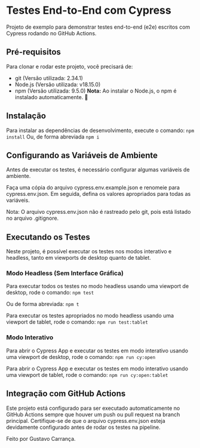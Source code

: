 # Testes End-to-End com Cypress

Projeto de exemplo para demonstrar testes end-to-end (e2e) escritos com Cypress rodando no GitHub Actions.

## Pré-requisitos

Para clonar e rodar este projeto, você precisará de:
- git (Versão utilizada: 2.34.1)
- Node.js (Versão utilizada: v18.15.0)
- npm (Versão utilizada: 9.5.0)
**Nota:** Ao instalar o Node.js, o npm é instalado automaticamente. 🚀

## Instalação

Para instalar as dependências de desenvolvimento, execute o comando:
`npm install` Ou, de forma abreviada `npm i`

## Configurando as Variáveis de Ambiente

Antes de executar os testes, é necessário configurar algumas variáveis de ambiente.

Faça uma cópia do arquivo cypress.env.example.json e renomeie para cypress.env.json. Em seguida, defina os valores apropriados para todas as variáveis.

Nota: O arquivo cypress.env.json não é rastreado pelo git, pois está listado no arquivo .gitignore.

## Executando os Testes

Neste projeto, é possível executar os testes nos modos interativo e headless, tanto em viewports de desktop quanto de tablet.

### Modo Headless (Sem Interface Gráfica)

Para executar todos os testes no modo headless usando uma viewport de desktop, rode o comando:
`npm test`

Ou de forma abreviada:
`npm t`

Para executar os testes apropriados no modo headless usando uma viewport de tablet, rode o comando:
`npm run test:tablet`

### Modo Interativo

Para abrir o Cypress App e executar os testes em modo interativo usando uma viewport de desktop, rode o comando:
`npm run cy:open`

Para abrir o Cypress App e executar os testes em modo interativo usando uma viewport de tablet, rode o comando:
`npm run cy:open:tablet`

## Integração com GitHub Actions

Este projeto está configurado para ser executado automaticamente no GitHub Actions sempre que houver um push ou pull request na branch principal.
Certifique-se de que o arquivo cypress.env.json esteja devidamente configurado antes de rodar os testes na pipeline.

Feito por Gustavo Carrança.
